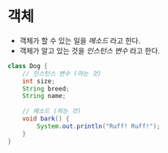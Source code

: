 # 객체
* 객체가 할 수 있는 일을 *메소드* 라고 한다.
* 객체가 알고 있는 것을 *인스턴스 변수* 라고 한다.
```java
class Dog {
    // 인스턴스 변수 (아는 것)
    int size;
    String breed;
    String name;
    
    // 메소드 (하는 것)
    void bark() {
        System.out.println("Ruff! Ruff!");
    }
}
```